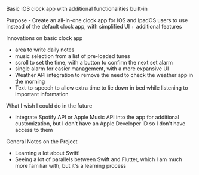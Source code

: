 Basic IOS clock app with additional functionalities built-in

Purpose - Create an all-in-one clock app for IOS and IpadOS users to use instead of the default clock app, with simplified UI + additional features

Innovations on basic clock app
- area to write daily notes
- music selection from a list of pre-loaded tunes
- scroll to set the time, with a button to confirm the next set alarm
- single alarm for easier management, with a more expansive UI
- Weather API integration to remove the need to check the weather app in the morning
- Text-to-speech to allow extra time to lie down in bed while listening to important information


What I wish I could do in the future
- Integrate Spotify API or Apple Music API into the app for additional customization, but I don't have an Apple Developer ID so I don't have access to them

General Notes on the Project
- Learning a lot about Swift!
- Seeing a lot of parallels between Swift and Flutter, which I am much more familiar with, but it's a learning process
